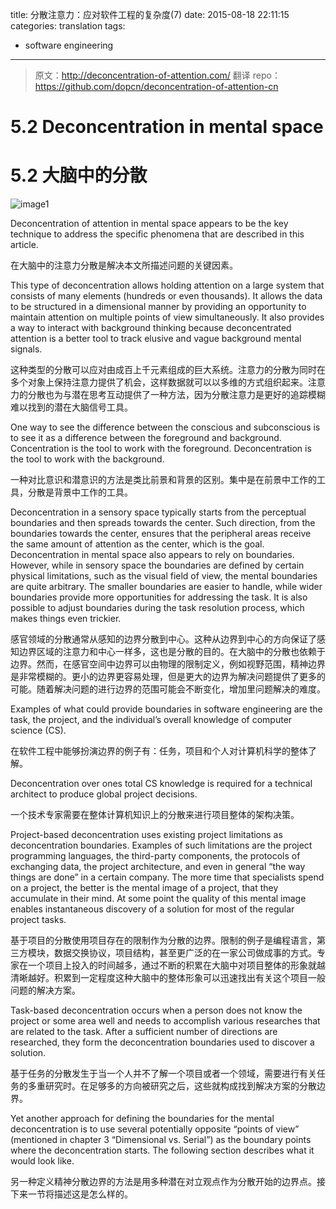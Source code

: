 title:  分散注意力：应对软件工程的复杂度(7)
date: 2015-08-18 22:11:15
categories: translation
tags:
- software engineering
---

> 原文：http://deconcentration-of-attention.com/
> 翻译 repo：https://github.com/dopcn/deconcentration-of-attention-cn

# 5.2 Deconcentration in mental space

# 5.2 大脑中的分散

![image1](http://s295901768.onlinehome.us/deconcentration/images/14-system-deconcentration.png)

Deconcentration of attention in mental space appears to be the key technique to address the specific phenomena that are described in this article.

在大脑中的注意力分散是解决本文所描述问题的关键因素。

This type of deconcentration allows holding attention on a large system that consists of many elements (hundreds or even thousands). It allows the data to be structured in a dimensional manner by providing an opportunity to maintain attention on multiple points of view simultaneously. It also provides a way to interact with background thinking because deconcentrated attention is a better tool to track elusive and vague background mental signals.

这种类型的分散可以应对由成百上千元素组成的巨大系统。注意力的分散为同时在多个对象上保持注意力提供了机会，这样数据就可以以多维的方式组织起来。注意力的分散也为与潜在思考互动提供了一种方法，因为分散注意力是更好的追踪模糊难以找到的潜在大脑信号工具。

One way to see the difference between the conscious and subconscious is to see it as a difference between the foreground and background. Concentration is the tool to work with the foreground. Deconcentration is the tool to work with the background.

一种对比意识和潜意识的方法是类比前景和背景的区别。集中是在前景中工作的工具，分散是背景中工作的工具。

Deconcentration in a sensory space typically starts from the perceptual boundaries and then spreads towards the center. Such direction, from the boundaries towards the center, ensures that the peripheral areas receive the same amount of attention as the center, which is the goal. Deconcentration in mental space also appears to rely on boundaries. However, while in sensory space the boundaries are defined by certain physical limitations, such as the visual field of view, the mental boundaries are quite arbitrary. The smaller boundaries are easier to handle, while wider boundaries provide more opportunities for addressing the task. It is also possible to adjust boundaries during the task resolution process, which makes things even trickier.

感官领域的分散通常从感知的边界分散到中心。这种从边界到中心的方向保证了感知边界区域的注意力和中心一样多，这也是分散的目的。在大脑中的分散也依赖于边界。然而，在感官空间中边界可以由物理的限制定义，例如视野范围，精神边界是非常模糊的。更小的边界更容易处理，但是更大的边界为解决问题提供了更多的可能。随着解决问题的进行边界的范围可能会不断变化，增加里问题解决的难度。

Examples of what could provide boundaries in software engineering are the task, the project, and the individual’s overall knowledge of computer science (CS).

在软件工程中能够扮演边界的例子有：任务，项目和个人对计算机科学的整体了解。

Deconcentration over ones total CS knowledge is required for a technical architect to produce global project decisions.

一个技术专家需要在整体计算机知识上的分散来进行项目整体的架构决策。

Project-based deconcentration uses existing project limitations as deconcentration boundaries. Examples of such limitations are the project programming languages, the third-party components, the protocols of exchanging data, the project architecture, and even in general “the way things are done” in a certain company. The more time that specialists spend on a project, the better is the mental image of a project, that they accumulate in their mind. At some point the quality of this mental image enables instantaneous discovery of a solution for most of the regular project tasks.

基于项目的分散使用项目存在的限制作为分散的边界。限制的例子是编程语言，第三方模块，数据交换协议，项目结构，甚至更广泛的在一家公司做成事的方式。专家在一个项目上投入的时间越多，通过不断的积累在大脑中对项目整体的形象就越清晰越好。积累到一定程度这种大脑中的整体形象可以迅速找出有关这个项目一般问题的解决方案。

Task-based deconcentration occurs when a person does not know the project or some area well and needs to accomplish various researches that are related to the task. After a sufficient number of directions are researched, they form the deconcentration boundaries used to discover a solution.

基于任务的分散发生于当一个人并不了解一个项目或者一个领域，需要进行有关任务的多重研究时。在足够多的方向被研究之后，这些就构成找到解决方案的分散边界。

Yet another approach for defining the boundaries for the mental deconcentration is to use several potentially opposite “points of view” (mentioned in chapter 3 “Dimensional vs. Serial”) as the boundary points where the deconcentration starts. The following section describes what it would look like.

另一种定义精神分散边界的方法是用多种潜在对立观点作为分散开始的边界点。接下来一节将描述这是怎么样的。
